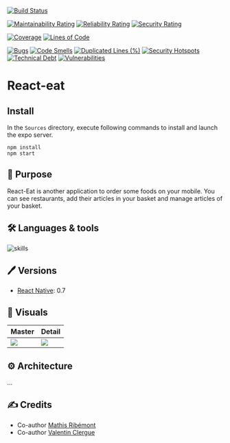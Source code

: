 [![Build Status](https://codefirst.iut.uca.fr/api/badges/React-if/React-eat/status.svg)](https://codefirst.iut.uca.fr/React-if/React-eat)

[![Maintainability Rating](https://codefirst.iut.uca.fr/sonar/api/project_badges/measure?project=React-eat&metric=sqale_rating&token=622beada19cf5b82499e0d66dc7759ee99299e0c)](https://codefirst.iut.uca.fr/sonar/dashboard?id=React-eat)
[![Reliability Rating](https://codefirst.iut.uca.fr/sonar/api/project_badges/measure?project=React-eat&metric=reliability_rating&token=622beada19cf5b82499e0d66dc7759ee99299e0c)](https://codefirst.iut.uca.fr/sonar/dashboard?id=React-eat)
[![Security Rating](https://codefirst.iut.uca.fr/sonar/api/project_badges/measure?project=React-eat&metric=security_rating&token=622beada19cf5b82499e0d66dc7759ee99299e0c)](https://codefirst.iut.uca.fr/sonar/dashboard?id=React-eat)

[![Coverage](https://codefirst.iut.uca.fr/sonar/api/project_badges/measure?project=React-eat&metric=coverage&token=622beada19cf5b82499e0d66dc7759ee99299e0c)](https://codefirst.iut.uca.fr/sonar/dashboard?id=React-eat)
[![Lines of Code](https://codefirst.iut.uca.fr/sonar/api/project_badges/measure?project=React-eat&metric=ncloc&token=622beada19cf5b82499e0d66dc7759ee99299e0c)](https://codefirst.iut.uca.fr/sonar/dashboard?id=React-eat)

[![Bugs](https://codefirst.iut.uca.fr/sonar/api/project_badges/measure?project=React-eat&metric=bugs&token=622beada19cf5b82499e0d66dc7759ee99299e0c)](https://codefirst.iut.uca.fr/sonar/dashboard?id=React-eat)
[![Code Smells](https://codefirst.iut.uca.fr/sonar/api/project_badges/measure?project=React-eat&metric=code_smells&token=622beada19cf5b82499e0d66dc7759ee99299e0c)](https://codefirst.iut.uca.fr/sonar/dashboard?id=React-eat)
[![Duplicated Lines (%)](https://codefirst.iut.uca.fr/sonar/api/project_badges/measure?project=React-eat&metric=duplicated_lines_density&token=622beada19cf5b82499e0d66dc7759ee99299e0c)](https://codefirst.iut.uca.fr/sonar/dashboard?id=React-eat)
[![Security Hotspots](https://codefirst.iut.uca.fr/sonar/api/project_badges/measure?project=React-eat&metric=security_hotspots&token=622beada19cf5b82499e0d66dc7759ee99299e0c)](https://codefirst.iut.uca.fr/sonar/dashboard?id=React-eat)
[![Technical Debt](https://codefirst.iut.uca.fr/sonar/api/project_badges/measure?project=React-eat&metric=sqale_index&token=622beada19cf5b82499e0d66dc7759ee99299e0c)](https://codefirst.iut.uca.fr/sonar/dashboard?id=React-eat)
[![Vulnerabilities](https://codefirst.iut.uca.fr/sonar/api/project_badges/measure?project=React-eat&metric=vulnerabilities&token=622beada19cf5b82499e0d66dc7759ee99299e0c)](https://codefirst.iut.uca.fr/sonar/dashboard?id=React-eat)

# React-eat

## Install

In the ``Sources`` directory, execute following commands to install and launch the expo server.
```shell
npm install
npm start
```

## 📝 Purpose

React-Eat is another application to order some foods on your mobile. You can see restaurants, add their articles in your basket and manage articles of your basket.

## 🛠 Languages & tools

![skills](https://skillicons.dev/icons?i=react,vscode)

## 🖊️ Versions 

- [React Native](https://reactnative.dev/): 0.7

## 📍 Visuals

| Master | Detail |
| --- | --- |
| ![](./Documentation/screens/) | ![](./Documentation/screens/) |

## ⚙️ Architecture

...

## ✍️ Credits

* Co-author [Mathis Ribémont](https://github.com/TEDDAC)
* Co-author [Valentin Clergue](https://github.com/HandyS11)